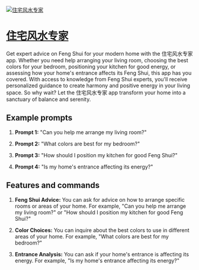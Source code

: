 [![住宅风水专家](https://files.oaiusercontent.com/file-doPJM8gy8m0Q3jTUks0HMGMD?se=2123-10-22T06%3A24%3A00Z&sp=r&sv=2021-08-06&sr=b&rscc=max-age%3D31536000%2C%20immutable&rscd=attachment%3B%20filename%3Dbe690fe9-a4cf-40c3-9925-01b6ed95cf8f.png&sig=ssHPrXWDxsqn6FeJI6Q9obM0GQEVbLmTv5D8uWRZsIM%3D)](https://chat.openai.com/g/g-NxyOU8PWU-zhu-zhai-feng-shui-zhuan-jia)

# [住宅风水专家](https://chat.openai.com/g/g-NxyOU8PWU-zhu-zhai-feng-shui-zhuan-jia)

Get expert advice on Feng Shui for your modern home with the 住宅风水专家 app. Whether you need help arranging your living room, choosing the best colors for your bedroom, positioning your kitchen for good energy, or assessing how your home's entrance affects its Feng Shui, this app has you covered. With access to knowledge from Feng Shui experts, you'll receive personalized guidance to create harmony and positive energy in your living space. So why wait? Let the 住宅风水专家 app transform your home into a sanctuary of balance and serenity.

## Example prompts

1. **Prompt 1:** "Can you help me arrange my living room?"

2. **Prompt 2:** "What colors are best for my bedroom?"

3. **Prompt 3:** "How should I position my kitchen for good Feng Shui?"

4. **Prompt 4:** "Is my home's entrance affecting its energy?"

## Features and commands

1. **Feng Shui Advice:** You can ask for advice on how to arrange specific rooms or areas of your home. For example, "Can you help me arrange my living room?" or "How should I position my kitchen for good Feng Shui?"

2. **Color Choices:** You can inquire about the best colors to use in different areas of your home. For example, "What colors are best for my bedroom?"

3. **Entrance Analysis:** You can ask if your home's entrance is affecting its energy. For example, "Is my home's entrance affecting its energy?"